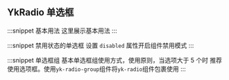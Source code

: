 ## YkRadio 单选框

:::snippet
基本用法
这里展示基本用法
<RadioPrimary/>
:::

:::snippet
禁用状态的单选框
设置 `disabled` 属性开启组件禁用模式
<RadioDisabled/>
:::

:::snippet
单选框组
基本单选框组使用方式，使用原则，当选项大于 5 个时 推荐使用选项框。使用`yk-radio-group`组件将`yk-radio`组件包裹使用
<RadioGroupPrimary/>
:::
